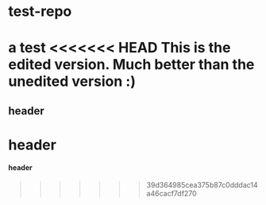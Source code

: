 # test-repo
a test
<<<<<<< HEAD
This is the edited version. Much better than the unedited version :)
=======
## header
# header
#### header
>>>>>>> 39d364985cea375b87c0dddac14a46cacf7df270
